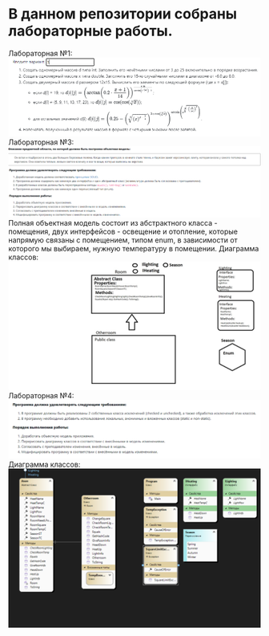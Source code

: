 # В данном репозитории собраны лабораторные работы.
Лабораторная №1:
![alt text](Lab1/Lab1Task.png "Задание для лабораторной работы №1")
Лабораторная №3:
![alt text](Lab3/lab3.png "Задание для лабораторной работы №3")
Полная объектная модель состоит из абстрактного класса - помещения, двух интерфейсов - освещение и отопление, которые напрямую связаны с помещением, типом enum, в зависимости от которого мы выбираем, нужную температуру в помещении.
Диаграмма классов:
![alt text](Lab3/Lab3ClassDiagram.png "Диаграмма классов для лабораторной работы №3")
Лабораторная №4:
![alt text](Lab3/TaskLab4.png "Задание для лабораторной работы №4")
Диаграмма классов:
![alt text](Lab3/ClassDiagramLab4.png "Диаграмма классов для лабораторной работы №4")
